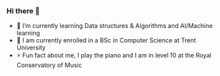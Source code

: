 ### Hi there 👋
- 🌱 I’m currently learning Data structures & Algorithms and AI/Machine learning 
- 🏫 I am currently enrolled in a BSc in Computer Science at Trent University 
- ⚡ Fun fact about me, I play the piano and I am in level 10 at the Royal Conservatory of Music
<!--
**kevin224860/kevin224860** is a ✨ _special_ ✨ repository because its `README.md` (this file) appears on your GitHub profile.

Here are some ideas to get you started:

- 🔭 I’m currently working on ...
- 🌱 I’m currently learning ...
- 👯 I’m looking to collaborate on ...
- 🤔 I’m looking for help with ...
- 💬 Ask me about ...
- 📫 How to reach me: ...
- 😄 Pronouns: ...
- ⚡ Fun fact: ...
-->
